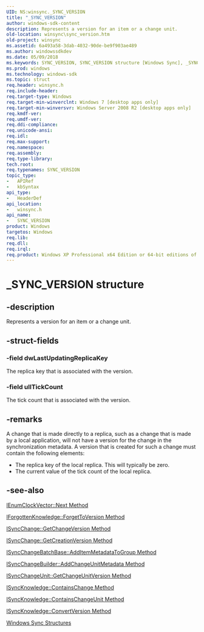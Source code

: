 ```yaml
---
UID: NS:winsync._SYNC_VERSION
title: "_SYNC_VERSION"
author: windows-sdk-content
description: Represents a version for an item or a change unit.
old-location: winsync\sync_version.htm
old-project: winsync
ms.assetid: 6a493a58-3dab-4032-90de-be9f903ae489
ms.author: windowssdkdev
ms.date: 05/09/2018
ms.keywords: SYNC_VERSION, SYNC_VERSION structure [Windows Sync], _SYNC_VERSION, winsync.sync_version, winsync/SYNC_VERSION
ms.prod: windows
ms.technology: windows-sdk
ms.topic: struct
req.header: winsync.h
req.include-header: 
req.target-type: Windows
req.target-min-winverclnt: Windows 7 [desktop apps only]
req.target-min-winversvr: Windows Server 2008 R2 [desktop apps only]
req.kmdf-ver: 
req.umdf-ver: 
req.ddi-compliance: 
req.unicode-ansi: 
req.idl: 
req.max-support: 
req.namespace: 
req.assembly: 
req.type-library: 
tech.root: 
req.typenames: SYNC_VERSION
topic_type:
-	APIRef
-	kbSyntax
api_type:
-	HeaderDef
api_location:
-	winsync.h
api_name:
-	SYNC_VERSION
product: Windows
targetos: Windows
req.lib: 
req.dll: 
req.irql: 
req.product: Windows XP Professional x64 Edition or 64-bit editions of     Windows Server 2003
---
```


# _SYNC_VERSION structure


## -description


Represents a version for an item or a change unit.


## -struct-fields




### -field dwLastUpdatingReplicaKey

The replica key that is associated with the version.


### -field ullTickCount

The tick count that is associated with the version.


## -remarks



A change that is made directly to a replica, such as a change that is made by a local application, will not have a version for the change in the synchronization metadata. A version that is created for such a change must contain the following elements:

<ul>
<li>The replica key of the local replica. This will typically be zero.</li>
<li>The current value of the tick count of the local replica.</li>
</ul>



## -see-also




<a href="https://msdn.microsoft.com/40aa741a-b536-4a8b-9f97-b7b599e49aef">IEnumClockVector::Next Method</a>



<a href="https://msdn.microsoft.com/63ea1fdc-5200-40d4-a42a-dcda0318f602">IForgottenKnowledge::ForgetToVersion Method</a>



<a href="https://msdn.microsoft.com/6b6def94-8c48-41f6-8869-e28d0db0d500">ISyncChange::GetChangeVersion Method</a>



<a href="https://msdn.microsoft.com/2c795cbe-b587-42ef-9200-b7d0d972e7c7">ISyncChange::GetCreationVersion Method</a>



<a href="https://msdn.microsoft.com/cb5b5a35-70d9-413d-8bf6-7003fe7681c8">ISyncChangeBatchBase::AddItemMetadataToGroup Method</a>



<a href="https://msdn.microsoft.com/218e0f9d-9471-4b21-a424-b1298da2fb23">ISyncChangeBuilder::AddChangeUnitMetadata Method</a>



<a href="https://msdn.microsoft.com/b40ec132-0459-4ddf-9156-bce2a1dfbc4d">ISyncChangeUnit::GetChangeUnitVersion Method</a>



<a href="https://msdn.microsoft.com/4c304d76-f27a-4382-99ad-1d158da93de6">ISyncKnowledge::ContainsChange Method</a>



<a href="https://msdn.microsoft.com/67fc3b59-ad82-47a4-9fc6-2d980b9e26fe">ISyncKnowledge::ContainsChangeUnit Method</a>



<a href="https://msdn.microsoft.com/f41edaa3-7c4e-4b2c-9897-474b3e7bfb67">ISyncKnowledge::ConvertVersion Method</a>



<a href="https://msdn.microsoft.com/eed33384-f8bd-4a3a-8d04-b59c534f9114">Windows Sync Structures</a>
 

 

